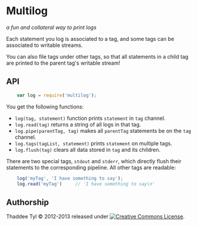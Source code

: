 # Multilog

_a fun and collateral way to print logs_

Each statement you log is associated to a tag, and some tags can be
associated to writable streams.

You can also file tags under other tags, so that all statements in a
child tag are printed to the parent tag's writable stream!


## API

```javascript
    var log = require('multilog');
```

You get the following functions:

- `log(tag, statement)` function prints `statement` in `tag` channel.
- `log.read(tag)` returns a string of all logs in that tag.
- `log.pipe(parentTag, tag)` makes all `parentTag` statements be on the `tag`
  channel.
- `log.tags(tagList, statement)` prints `statement` on multiple tags.
- `log.flush(tag)` clears all data stored in `tag` and its children.

There are two special tags, `stdout` and `stderr`, which directly flush their
statements to the corresponding pipeline. All other tags are readable:

```javascript
    log('myTag', 'I have something to say');
    log.read('myTag')     // 'I have something to say\n'
```


## Authorship

Thaddee Tyl © 2012-2013 released under
<a rel="license" href="http://creativecommons.org/licenses/by-sa/3.0/"><img
alt="Creative Commons License" style="border-width:0"
src="http://i.creativecommons.org/l/by-sa/3.0/80x15.png" /></a>.
